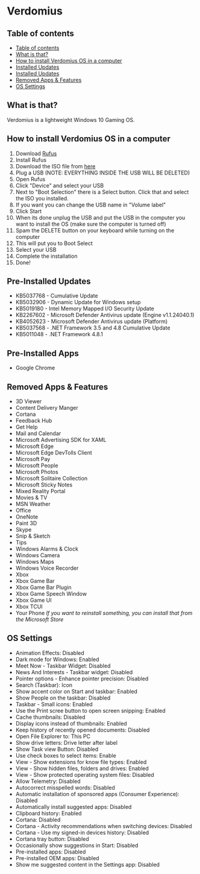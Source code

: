 # Verdomius
## Table of contents
- [Table of contents](#table-of-contents)
- [What is that?](#what-is-that)
- [How to install Verdomius OS in a computer](#how-to-install-verdomius-os-in-a-computer)
- [Installed Updates](#pre-installed-updates)
- [Installed Updates](#pre-installed-apps)
- [Removed Apps & Features](#removed-apps--features)
- [OS Settings](#os-settings)

## What is that?
Verdomius is a lightweight Windows 10 Gaming OS.

## How to install Verdomius OS in a computer
1. Download [Rufus](https://github.com/pbatard/rufus/releases/download/v4.4/rufus-4.4.exe)
2. Install Rufus
3. Download the ISO file from [here](https://drive.google.com/drive/folders/17Ctzlpo22VxOMUKB9Is8wqloT8C4uYyb?usp=drive_link)
4. Plug a USB (NOTE: EVERYTHING INSIDE THE USB WILL BE DELETED)
5. Open Rufus
6. Click "Device" and select your USB
7. Next to "Boot Selection" there is a Select button. Click that and select the ISO you installed.
8. If you want you can change the USB name in "Volume label"
9. Click Start
10. When its done unplug the USB and put the USB in the computer you want to install the OS (make sure the computer is turned off)
11. Spam the DELETE button on your keyboard while turning on the computer
12. This will put you to Boot Select
13. Select your USB
14. Complete the installation
15. Done!

## Pre-Installed Updates
- KB5037768 - Cumulative Update
- KB5032906 - Dynamic Update for Windows setup
- KB5019180 - Intel Memory Mapped I/O Security Update
- KB2267602 - Microsoft Defender Antivirus update (Engine v1.1.24040.1)
- KB4052623 - Microsoft Defender Antivirus update (Platform)
- KB5037568 - .NET Framework 3.5 and 4.8 Cumulative Update
- KB5011048 - .NET Framework 4.8.1

## Pre-Installed Apps
- Google Chrome

## Removed Apps & Features
- 3D Viewer
- Content Delivery Manger
- Cortana
- Feedback Hub
- Get Help
- Mail and Calendar
- Microsoft Advertising SDK for XAML
- Microsoft Edge
- Microsoft Edge DevTolls Client
- Microsoft Pay
- Microsoft People
- Microsoft Photos
- Microsoft Solitaire Collection
- Microsoft Sticky Notes
- Mixed Reality Portal
- Movies & TV
- MSN Weather
- Office
- OneNote
- Paint 3D
- Skype
- Snip & Sketch
- Tips
- Windows Alarms & Clock
- Windows Camera
- Windows Maps
- Windows Voice Recorder
- Xbox
- Xbox Game Bar
- Xbox Game Bar Plugin
- Xbox Game Speech Window
- Xbox Game UI
- Xbox TCUI
- Your Phone
*If you want to reinstall something, you can install that from the Microsoft Store*

## OS Settings
- Animation Effects: Disabled
- Dark mode for Windows: Enabled
- Meet Now - Taskbar Widget: Disabled
- News And Interests - Taskbar widget: Disabled
- Pointer options - Enhance pointer precision: Disabled
- Search (Taskbar): Icon
- Show accent color on Start and taskbar: Enabled
- Show People on the taskbar: Disabled
- Taskbar  - Small icons: Enabled
- Use the Print scree button to open screen snipping: Enabled
- Cache thumbnails: Disabled
- Display icons instead of thumbnails: Enabled
- Keep history of recently opened documents: Disabled
- Open File Explorer to: This PC
- Show drive letters: Drive letter after label
- Show Task view Button: Disabled
- Use check boxes to select items: Enable
- View - Show extensions for know file types: Enabled
- View - Show hidden files, folders and drives: Enabled
- View - Show protected operating system files: Disabled
- Allow Telemetry: Disabled
- Autocorrect misspelled words: Disabled
- Automatic installation of sponsored apps (Consumer Experience): Disabled
- Automatically install suggested apps: Disabled
- Clipboard history: Enabled
- Cortana: Disabled
- Cortana - Activity recommendations when switching devices: Disabled
- Cortana - Use my signed-in devices history: Disabled
- Cortana tray button: Disabled
- Occasionally show suggestions in Start: Disabled
- Pre-installed apps: Disabled
- Pre-installed OEM apps: Disabled
- Show me suggested content in the Settings app: Disabled
